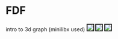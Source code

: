 # FDF
intro to 3d graph (minilibx used)
<img src="Screan Shot1.jpg"   border="2">
<img src="Screan Shot2.jpg"   border="2">
<img src="Screan Shot3.jpg"   border="2">
